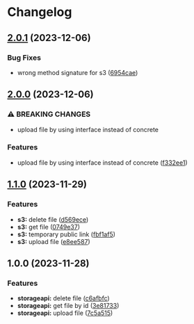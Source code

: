 # Changelog

## [2.0.1](https://github.com/dptsi/go-storage/compare/v2.0.0...v2.0.1) (2023-12-06)


### Bug Fixes

* wrong method signature for s3 ([6954cae](https://github.com/dptsi/go-storage/commit/6954cae947bf7c511d6d11438421e6c860e36c7b))

## [2.0.0](https://github.com/dptsi/go-storage/compare/v1.1.0...v2.0.0) (2023-12-06)


### ⚠ BREAKING CHANGES

* upload file by using interface instead of concrete

### Features

* upload file by using interface instead of concrete ([f332ee1](https://github.com/dptsi/go-storage/commit/f332ee15bab8d224cbe494e14a300f2911f3bb59))

## [1.1.0](https://github.com/dptsi/go-storage/compare/v1.0.0...v1.1.0) (2023-11-29)


### Features

* **s3:** delete file ([d569ece](https://github.com/dptsi/go-storage/commit/d569ece13f606ee4ecc50746ada58b43cb251812))
* **s3:** get file ([0749e37](https://github.com/dptsi/go-storage/commit/0749e371f91eb25d07cdb3ecaf2979d1606612cd))
* **s3:** temporary public link ([fbf1af5](https://github.com/dptsi/go-storage/commit/fbf1af507c34a682b46f797dee6524368a5428d6))
* **s3:** upload file ([e8ee587](https://github.com/dptsi/go-storage/commit/e8ee587c5b41254aa689e86d087759c0e445035d))

## 1.0.0 (2023-11-28)


### Features

* **storageapi:** delete file ([c6afbfc](https://github.com/dptsi/go-storage/commit/c6afbfc4e85fceb3acf32849dd04b30d3ac1675b))
* **storageapi:** get file by id ([3e81733](https://github.com/dptsi/go-storage/commit/3e8173379988985e5d020173d810af2ab0071e05))
* **storageapi:** upload file ([7c5a515](https://github.com/dptsi/go-storage/commit/7c5a515f54ca29a6a00cc535c72b37a44dba9a80))
